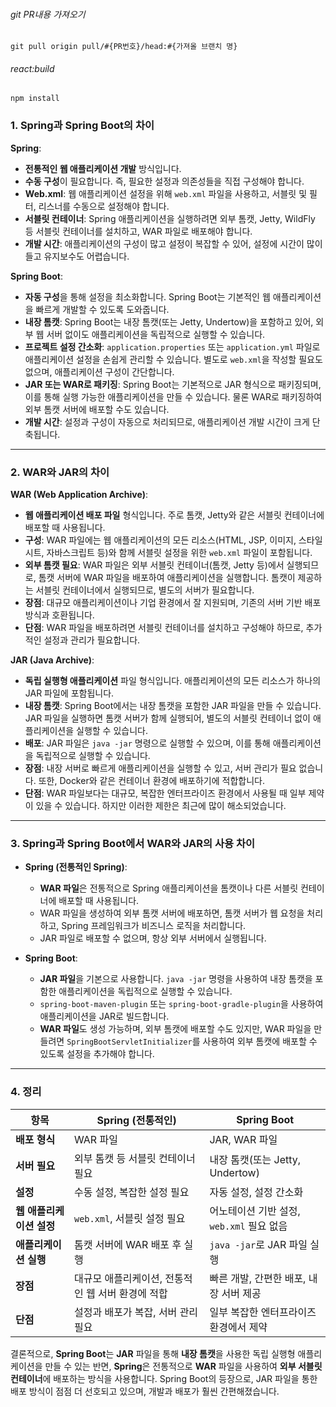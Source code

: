 ###### git PR내용 가져오기
```
git pull origin pull/#{PR번호}/head:#{가져올 브랜치 명}
```
###### react:build
```
npm install
```

### 1. **Spring과 Spring Boot의 차이**

**Spring**:

- **전통적인 웹 애플리케이션 개발** 방식입니다.
- **수동 구성**이 필요합니다. 즉, 필요한 설정과 의존성들을 직접 구성해야 합니다.
- **Web.xml**: 웹 애플리케이션 설정을 위해 `web.xml` 파일을 사용하고, 서블릿 및 필터, 리스너를 수동으로 설정해야 합니다.
- **서블릿 컨테이너**: Spring 애플리케이션을 실행하려면 외부 톰캣, Jetty, WildFly 등 서블릿 컨테이너를 설치하고, WAR 파일로 배포해야 합니다.
- **개발 시간**: 애플리케이션의 구성이 많고 설정이 복잡할 수 있어, 설정에 시간이 많이 들고 유지보수도 어렵습니다.

**Spring Boot**:

- **자동 구성**을 통해 설정을 최소화합니다. Spring Boot는 기본적인 웹 애플리케이션을 빠르게 개발할 수 있도록 도와줍니다.
- **내장 톰캣**: Spring Boot는 내장 톰캣(또는 Jetty, Undertow)을 포함하고 있어, 외부 웹 서버 없이도 애플리케이션을 독립적으로 실행할 수 있습니다.
- **프로젝트 설정 간소화**: `application.properties` 또는 `application.yml` 파일로 애플리케이션 설정을 손쉽게 관리할 수 있습니다. 별도로 `web.xml`을 작성할 필요도 없으며, 애플리케이션 구성이 간단합니다.
- **JAR 또는 WAR로 패키징**: Spring Boot는 기본적으로 JAR 형식으로 패키징되며, 이를 통해 실행 가능한 애플리케이션을 만들 수 있습니다. 물론 WAR로 패키징하여 외부 톰캣 서버에 배포할 수도 있습니다.
- **개발 시간**: 설정과 구성이 자동으로 처리되므로, 애플리케이션 개발 시간이 크게 단축됩니다.

---

### 2. **WAR와 JAR의 차이**

**WAR (Web Application Archive)**:

- **웹 애플리케이션 배포 파일** 형식입니다. 주로 톰캣, Jetty와 같은 서블릿 컨테이너에 배포할 때 사용됩니다.
- **구성**: WAR 파일에는 웹 애플리케이션의 모든 리소스(HTML, JSP, 이미지, 스타일시트, 자바스크립트 등)와 함께 서블릿 설정을 위한 `web.xml` 파일이 포함됩니다.
- **외부 톰캣 필요**: WAR 파일은 외부 서블릿 컨테이너(톰캣, Jetty 등)에서 실행되므로, 톰캣 서버에 WAR 파일을 배포하여 애플리케이션을 실행합니다. 톰캣이 제공하는 서블릿 컨테이너에서 실행되므로, 별도의 서버가 필요합니다.
- **장점**: 대규모 애플리케이션이나 기업 환경에서 잘 지원되며, 기존의 서버 기반 배포 방식과 호환됩니다.
- **단점**: WAR 파일을 배포하려면 서블릿 컨테이너를 설치하고 구성해야 하므로, 추가적인 설정과 관리가 필요합니다.

**JAR (Java Archive)**:

- **독립 실행형 애플리케이션** 파일 형식입니다. 애플리케이션의 모든 리소스가 하나의 JAR 파일에 포함됩니다.
- **내장 톰캣**: Spring Boot에서는 내장 톰캣을 포함한 JAR 파일을 만들 수 있습니다. JAR 파일을 실행하면 톰캣 서버가 함께 실행되어, 별도의 서블릿 컨테이너 없이 애플리케이션을 실행할 수 있습니다.
- **배포**: JAR 파일은 `java -jar` 명령으로 실행할 수 있으며, 이를 통해 애플리케이션을 독립적으로 실행할 수 있습니다.
- **장점**: 내장 서버로 빠르게 애플리케이션을 실행할 수 있고, 서버 관리가 필요 없습니다. 또한, Docker와 같은 컨테이너 환경에 배포하기에 적합합니다.
- **단점**: WAR 파일보다는 대규모, 복잡한 엔터프라이즈 환경에서 사용될 때 일부 제약이 있을 수 있습니다. 하지만 이러한 제한은 최근에 많이 해소되었습니다.

---

### 3. **Spring과 Spring Boot에서 WAR와 JAR의 사용 차이**

- **Spring (전통적인 Spring)**:
    
    - **WAR 파일**은 전통적으로 Spring 애플리케이션을 톰캣이나 다른 서블릿 컨테이너에 배포할 때 사용됩니다.
    - WAR 파일을 생성하여 외부 톰캣 서버에 배포하면, 톰캣 서버가 웹 요청을 처리하고, Spring 프레임워크가 비즈니스 로직을 처리합니다.
    - JAR 파일로 배포할 수 없으며, 항상 외부 서버에서 실행됩니다.
- **Spring Boot**:
    
    - **JAR 파일**을 기본으로 사용합니다. `java -jar` 명령을 사용하여 내장 톰캣을 포함한 애플리케이션을 독립적으로 실행할 수 있습니다.
    - `spring-boot-maven-plugin` 또는 `spring-boot-gradle-plugin`을 사용하여 애플리케이션을 JAR로 빌드합니다.
    - **WAR 파일**도 생성 가능하며, 외부 톰캣에 배포할 수도 있지만, WAR 파일을 만들려면 `SpringBootServletInitializer`를 사용하여 외부 톰캣에 배포할 수 있도록 설정을 추가해야 합니다.

---

### 4. **정리**

|항목|Spring (전통적인)|Spring Boot|
|---|---|---|
|**배포 형식**|WAR 파일|JAR, WAR 파일|
|**서버 필요**|외부 톰캣 등 서블릿 컨테이너 필요|내장 톰캣(또는 Jetty, Undertow)|
|**설정**|수동 설정, 복잡한 설정 필요|자동 설정, 설정 간소화|
|**웹 애플리케이션 설정**|`web.xml`, 서블릿 설정 필요|어노테이션 기반 설정, `web.xml` 필요 없음|
|**애플리케이션 실행**|톰캣 서버에 WAR 배포 후 실행|`java -jar`로 JAR 파일 실행|
|**장점**|대규모 애플리케이션, 전통적인 웹 서버 환경에 적합|빠른 개발, 간편한 배포, 내장 서버 제공|
|**단점**|설정과 배포가 복잡, 서버 관리 필요|일부 복잡한 엔터프라이즈 환경에서 제약|

결론적으로, **Spring Boot**는 **JAR** 파일을 통해 **내장 톰캣**을 사용한 독립 실행형 애플리케이션을 만들 수 있는 반면, **Spring**은 전통적으로 **WAR** 파일을 사용하여 **외부 서블릿 컨테이너**에 배포하는 방식을 사용합니다. Spring Boot의 등장으로, JAR 파일을 통한 배포 방식이 점점 더 선호되고 있으며, 개발과 배포가 훨씬 간편해졌습니다.